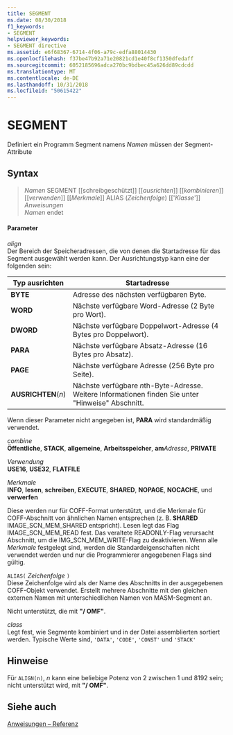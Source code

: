 ```yaml
---
title: SEGMENT
ms.date: 08/30/2018
f1_keywords:
- SEGMENT
helpviewer_keywords:
- SEGMENT directive
ms.assetid: e6f68367-6714-4f06-a79c-edfa88014430
ms.openlocfilehash: f37be47b92a71e20821cd1e40f8cf1350dfedaff
ms.sourcegitcommit: 6052185696adca270bc9bdbec45a626dd89cdcdd
ms.translationtype: MT
ms.contentlocale: de-DE
ms.lasthandoff: 10/31/2018
ms.locfileid: "50615422"
---
```

# <a name="segment"></a>SEGMENT

Definiert ein Programm Segment namens *Namen* müssen der Segment-Attribute

## <a name="syntax"></a>Syntax

> *Namen* SEGMENT [[schreibgeschützt]] [[*ausrichten*]] [[*kombinieren*]] [[*verwenden*]] [[*Merkmale*]] ALIAS (*Zeichenfolge*) [['*Klasse*']]<br/>
> *Anweisungen*<br/>
> *Namen* endet

#### <a name="parameters"></a>Parameter

*align*<br/>
Der Bereich der Speicheradressen, die von denen die Startadresse für das Segment ausgewählt werden kann. Der Ausrichtungstyp kann eine der folgenden sein:

|Typ ausrichten|Startadresse|
|----------------|----------------------|
|**BYTE**|Adresse des nächsten verfügbaren Byte.|
|**WORD**|Nächste verfügbare Word-Adresse (2 Byte pro Wort).|
|**DWORD**|Nächste verfügbare Doppelwort-Adresse (4 Bytes pro Doppelwort).|
|**PARA**|Nächste verfügbare Absatz-Adresse (16 Bytes pro Absatz).|
|**PAGE**|Nächste verfügbare Adresse (256 Byte pro Seite).|
|**AUSRICHTEN**(*n*)|Nächste verfügbare *n*th-Byte-Adresse. Weitere Informationen finden Sie unter "Hinweise" Abschnitt.|

Wenn dieser Parameter nicht angegeben ist, **PARA** wird standardmäßig verwendet.

*combine*<br/>
**Öffentliche**, **STACK**, **allgemeine**, **Arbeitsspeicher**, **am**<em>Adresse</em>, **PRIVATE**

*Verwendung*<br/>
**USE16**, **USE32**, **FLATFILE**

*Merkmale*<br/>
**INFO**, **lesen**, **schreiben**, **EXECUTE**, **SHARED**, **NOPAGE**, **NOCACHE**, und **verwerfen**

Diese werden nur für COFF-Format unterstützt, und die Merkmale für COFF-Abschnitt von ähnlichen Namen entsprechen (z. B. **SHARED** IMAGE_SCN_MEM_SHARED entspricht). Lesen legt das Flag IMAGE_SCN_MEM_READ fest. Das veraltete READONLY-Flag verursacht Abschnitt, um die IMG_SCN_MEM_WRITE-Flag zu deaktivieren. Wenn alle *Merkmale* festgelegt sind, werden die Standardeigenschaften nicht verwendet werden und nur die Programmierer angegebenen Flags sind gültig.

`ALIAS(` *Zeichenfolge* `)`<br/>
Diese Zeichenfolge wird als der Name des Abschnitts in der ausgegebenen COFF-Objekt verwendet.  Erstellt mehrere Abschnitte mit den gleichen externen Namen mit unterschiedlichen Namen von MASM-Segment an.

Nicht unterstützt, die mit **"/ OMF"**.

*class*<br/>
Legt fest, wie Segmente kombiniert und in der Datei assemblierten sortiert werden. Typische Werte sind, `'DATA'`, `'CODE'`, `'CONST'` und `'STACK'`

## <a name="remarks"></a>Hinweise

Für `ALIGN(n)`, *n* kann eine beliebige Potenz von 2 zwischen 1 und 8192 sein; nicht unterstützt wird, mit **"/ OMF"**.

## <a name="see-also"></a>Siehe auch

[Anweisungen – Referenz](../../assembler/masm/directives-reference.md)<br/>